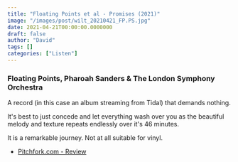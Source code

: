 ```yaml
---
title: "Floating Points et al - Promises (2021)"
image: "/images/post/wilt_20210421_FP.PS.jpg"
date: 2021-04-21T00:00:00.0000000
draft: false
author: "David"
tags: []
categories: ["Listen"]
---
```

### Floating Points, Pharoah Sanders & The London Symphony Orchestra

 A record (in this case an album streaming from Tidal) that demands nothing.

 It's best to just concede and let everything wash over you as the beautiful melody and texture repeats endlessly over it's 46 minutes.

 It is a remarkable journey. Not at all suitable for vinyl. 

-  [Pitchfork.com - Review](https://pitchfork.com/reviews/albums/floating-points-pharoah-sanders-the-promises/)